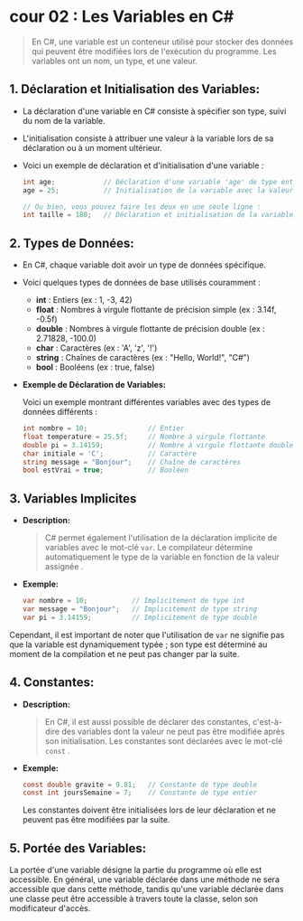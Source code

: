 # cour 02 : **Les Variables en C#**

> En C#, une variable est un conteneur utilisé pour stocker des données qui peuvent être modifiées lors de l'exécution du programme. Les variables ont un nom, un type, et une valeur.

## 1. **Déclaration et Initialisation des Variables:**

-   La déclaration d'une variable en C# consiste à spécifier son type, suivi du nom de la variable.

-   L'initialisation consiste à attribuer une valeur à la variable lors de sa déclaration ou à un moment ultérieur.

-   Voici un exemple de déclaration et d'initialisation d'une variable :

    ```csharp
    int age;            // Déclaration d'une variable 'age' de type entier (int)
    age = 25;           // Initialisation de la variable avec la valeur 25

    // Ou bien, vous pouvez faire les deux en une seule ligne :
    int taille = 180;   // Déclaration et initialisation de la variable 'taille'
    ```

## 2. **Types de Données:**

-   En C#, chaque variable doit avoir un type de données spécifique.

-   Voici quelques types de données de base utilisés couramment :

    -   **int** : Entiers (ex : 1, -3, 42)
    -   **float** : Nombres à virgule flottante de précision simple (ex : 3.14f, -0.5f)
    -   **double** : Nombres à virgule flottante de précision double (ex : 2.71828, -100.0)
    -   **char** : Caractères (ex : 'A', 'z', '!')
    -   **string** : Chaînes de caractères (ex : "Hello, World!", "C#")
    -   **bool** : Booléens (ex : true, false)

-   **Exemple de Déclaration de Variables:**

    Voici un exemple montrant différentes variables avec des types de données différents :

    ```csharp
    int nombre = 10;               // Entier
    float temperature = 25.5f;     // Nombre à virgule flottante
    double pi = 3.14159;           // Nombre à virgule flottante double
    char initiale = 'C';           // Caractère
    string message = "Bonjour";    // Chaîne de caractères
    bool estVrai = true;           // Booléen
    ```

## 3. **Variables Implicites**

-   **Description:**

    > C# permet également l'utilisation de la déclaration implicite de variables avec le mot-clé `var`. Le compilateur détermine automatiquement le type de la variable en fonction de la valeur assignée .

-   **Exemple:**

    ```csharp
    var nombre = 10;           // Implicitement de type int
    var message = "Bonjour";   // Implicitement de type string
    var pi = 3.14159;          // Implicitement de type double
    ```

Cependant, il est important de noter que l'utilisation de `var` ne signifie pas que la variable est dynamiquement typée ; son type est déterminé au moment de la compilation et ne peut pas changer par la suite.

## 4. **Constantes:**

-   **Description:**

    > En C#, il est aussi possible de déclarer des constantes, c'est-à-dire des variables dont la valeur ne peut pas être modifiée après son initialisation. Les constantes sont déclarées avec le mot-clé `const` .

-   **Exemple:**

    ```csharp
    const double gravite = 9.81;   // Constante de type double
    const int joursSemaine = 7;    // Constante de type entier
    ```

    Les constantes doivent être initialisées lors de leur déclaration et ne peuvent pas être modifiées par la suite.

## 5. **Portée des Variables:**

La portée d'une variable désigne la partie du programme où elle est accessible. En général, une variable déclarée dans une méthode ne sera accessible que dans cette méthode, tandis qu'une variable déclarée dans une classe peut être accessible à travers toute la classe, selon son modificateur d'accès.
